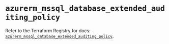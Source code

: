 # `azurerm_mssql_database_extended_auditing_policy`

Refer to the Terraform Registry for docs: [`azurerm_mssql_database_extended_auditing_policy`](https://registry.terraform.io/providers/hashicorp/azurerm/4.47.0/docs/resources/mssql_database_extended_auditing_policy).
